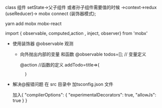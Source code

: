 class 组件 setState->父子组件 或者孙子组件需要值的时候 ->context->redux (useReducer)-> mobx connect (装饰器模式);

yarn add mobx mobx-react



import { observable, computed,action ,  inject, observer} from 'mobx'


- 使用装饰器 @observable 观测

    - 向外抛出内部的变量 和函数
        @observable  todos=[];  // 变量定义

        @action //函数的定义 
            addTodo=title=>{

            }
- 解决@报错问题
    在 src 目录中 加tsconfig.json 文件

    加入{
        "compilerOptions": {
            "experimentalDecorators": true,
            "allowJs": true
        }
    }


